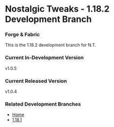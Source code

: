 # Nostalgic Tweaks - 1.18.2 Development Branch
### Forge & Fabric
This is the 1.18.2 development branch for N.T.

### Current In-Development Version
v1.0.5

### Current Released Version
v1.0.4

### Related Development Branches
- [Home](https://github.com/Adrenix/Nostalgic-Tweaks)
- [1.18.1](https://github.com/Adrenix/Nostalgic-Tweaks/tree/1.18.1)
